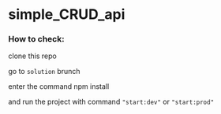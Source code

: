# simple_CRUD_api

### How to check:
  clone this repo
  
  go to ``solution`` brunch
  
  enter the command npm install
  
  and run the project with command ``"start:dev"`` or ``"start:prod"``
